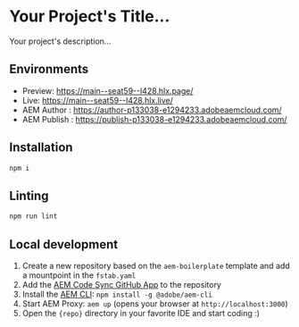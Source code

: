# Your Project's Title...
Your project's description...

## Environments
- Preview: https://main--seat59--l428.hlx.page/
- Live: https://main--seat59--l428.hlx.live/
- AEM Author : https://author-p133038-e1294233.adobeaemcloud.com/
- AEM Publish : https://publish-p133038-e1294233.adobeaemcloud.com/

## Installation

```sh
npm i
```

## Linting

```sh
npm run lint
```

## Local development

1. Create a new repository based on the `aem-boilerplate` template and add a mountpoint in the `fstab.yaml`
1. Add the [AEM Code Sync GitHub App](https://github.com/apps/aem-code-sync) to the repository
1. Install the [AEM CLI](https://github.com/adobe/helix-cli): `npm install -g @adobe/aem-cli`
1. Start AEM Proxy: `aem up` (opens your browser at `http://localhost:3000`)
1. Open the `{repo}` directory in your favorite IDE and start coding :)
